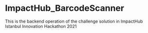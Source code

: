 # ImpactHub_BarcodeScanner
This is the backend operation of the challenge solution in ImpactHub Istanbul Innovation Hackathon 2021

